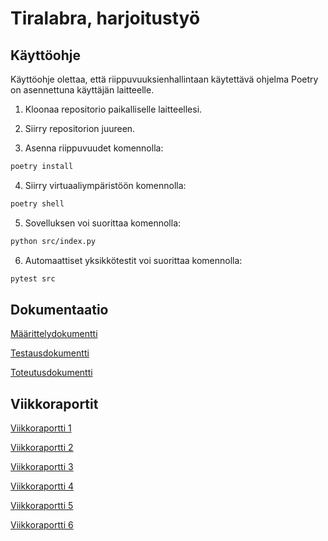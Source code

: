 # Tiralabra, harjoitustyö

## Käyttöohje

Käyttöohje olettaa, että riippuvuuksienhallintaan käytettävä ohjelma Poetry on asennettuna käyttäjän laitteelle.

1. Kloonaa repositorio paikalliselle laitteellesi.

2. Siirry repositorion juureen.

3. Asenna riippuvuudet komennolla:

```bash
poetry install
```

4. Siirry virtuaaliympäristöön komennolla:

```bash
poetry shell
```

5. Sovelluksen voi suorittaa komennolla:

```bash
python src/index.py
```

6. Automaattiset yksikkötestit voi suorittaa komennolla:

```bash
pytest src
```

## Dokumentaatio

[Määrittelydokumentti](https://github.com/Deepthetics/tiralabra/blob/main/dokumentaatio/maarittelydokumentti.md)

[Testausdokumentti](https://github.com/Deepthetics/tiralabra/blob/main/dokumentaatio/testausdokumentti.md)

[Toteutusdokumentti](https://github.com/Deepthetics/tiralabra/blob/main/dokumentaatio/toteutusdokumentti.md)

## Viikkoraportit

[Viikkoraportti 1](https://github.com/Deepthetics/tiralabra/blob/main/dokumentaatio/viikkoraportit/viikkoraportti1.md)

[Viikkoraportti 2](https://github.com/Deepthetics/tiralabra/blob/main/dokumentaatio/viikkoraportit/viikkoraportti2.md)

[Viikkoraportti 3](https://github.com/Deepthetics/tiralabra/blob/main/dokumentaatio/viikkoraportit/viikkoraportti3.md)

[Viikkoraportti 4](https://github.com/Deepthetics/tiralabra/blob/main/dokumentaatio/viikkoraportit/viikkoraportti4.md)

[Viikkoraportti 5](https://github.com/Deepthetics/tiralabra/blob/main/dokumentaatio/viikkoraportit/viikkoraportti5.md)

[Viikkoraportti 6](https://github.com/Deepthetics/tiralabra/blob/main/dokumentaatio/viikkoraportit/viikkoraportti6.md)
